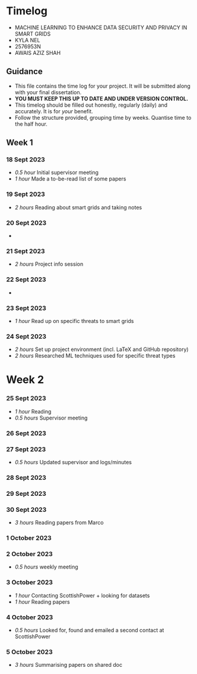 # Timelog

* MACHINE LEARNING TO ENHANCE DATA SECURITY AND PRIVACY IN SMART GRIDS
* KYLA NEL
* 2576953N
* AWAIS AZIZ SHAH

## Guidance

* This file contains the time log for your project. It will be submitted along with your final dissertation.
* **YOU MUST KEEP THIS UP TO DATE AND UNDER VERSION CONTROL.**
* This timelog should be filled out honestly, regularly (daily) and accurately. It is for *your* benefit.
* Follow the structure provided, grouping time by weeks.  Quantise time to the half hour.

## Week 1

### 18 Sept 2023

* *0.5 hour* Initial supervisor meeting
* *1 hour* Made a to-be-read list of some papers  

### 19 Sept 2023

* *2 hours* Reading about smart grids and taking notes

### 20 Sept 2023
-

### 21 Sept 2023
* *2 hours* Project info session

### 22 Sept 2023
-

### 23 Sept 2023
* *1 hour* Read up on specific threats to smart grids

### 24 Sept 2023
* *2 hours* Set up project environment (incl. LaTeX and GitHub repository)
* *2 hours* Researched ML techniques used for specific threat types

# Week 2

### 25 Sept 2023
- *1 hour* Reading
- *0.5 hours* Supervisor meeting

### 26 Sept 2023

### 27 Sept 2023
- *0.5 hours* Updated supervisor and logs/minutes
### 28 Sept 2023
### 29 Sept 2023

### 30 Sept 2023
- *3 hours* Reading papers from Marco
### 1 October 2023

### 2 October 2023
- *0.5 hours* weekly meeting
### 3 October 2023
- *1 hour* Contacting ScottishPower + looking for datasets
- *1 hour* Reading papers
### 4 October 2023
- *0.5 hours* Looked for, found and emailed a second contact at ScottishPower
### 5 October 2023
- *3 hours* Summarising papers on shared doc

